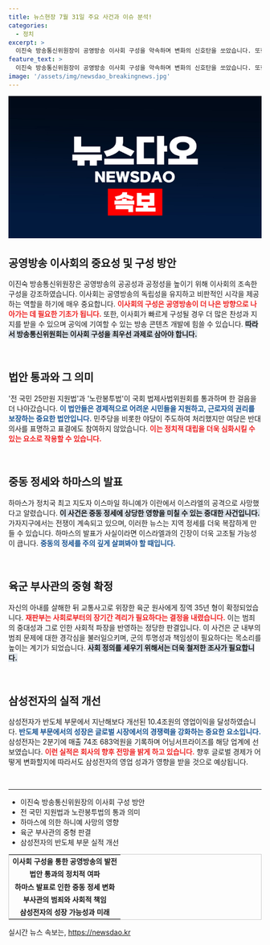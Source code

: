 ```yaml
---
title: 뉴스현장 7월 31일 주요 사건과 이슈 분석!
categories:
  - 정치
excerpt: >
  이진숙 방송통신위원장이 공영방송 이사회 구성을 약속하며 변화의 신호탄을 쏘았습니다. 또한, 25만원 지원법과 노란봉투법이 국회 법사위 통과, 중동 정세 격변, 육군 부사관의 중형 판결, 삼성전자의 놀라운 실적까지! 지금 뜨거운 이슈를 확인하세요!
feature_text: >
  이진숙 방송통신위원장이 공영방송 이사회 구성을 약속하며 변화의 신호탄을 쏘았습니다. 또한, 25만원 지원법과 노란봉투법이 국회 법사위 통과, 중동 정세 격변, 육군 부사관의 중형 판결, 삼성전자의 놀라운 실적까지! 지금 뜨거운 이슈를 확인하세요!
image: '/assets/img/newsdao_breakingnews.jpg'
---
```


<p><img src="/assets/img/newsdao_breakingnews.jpg" alt="firstkoreanews 속보" /></p>

<h2 data-ke-size="size26">공영방송 이사회의 중요성 및 구성 방안</h2>

<p data-ke-size="size16">이진숙 방송통신위원장은 공영방송의 공공성과 공정성을 높이기 위해 이사회의 조속한 구성을 강조하였습니다. 이사회는 공영방송의 독립성을 유지하고 비판적인 시각을 제공하는 역할을 하기에 매우 중요합니다. <b><span style="color: #ee2323;">이사회의 구성은 공영방송이 더 나은 방향으로 나아가는 데 필요한 기초가 됩니다.</span></b> 또한, 이사회가 빠르게 구성될 경우 더 많은 찬성과 지지를 받을 수 있으며 공익에 기여할 수 있는 방송 콘텐츠 개발에 힘쓸 수 있습니다. <b><span style="background-color: #21538527;">따라서 방송통신위원회는 이사회 구성을 최우선 과제로 삼아야 합니다.</span></b></p>

<p data-ke-size="size16">&nbsp;</p>

<h2 data-ke-size="size26">법안 통과와 그 의미</h2>

<p data-ke-size="size16">'전 국민 25만원 지원법'과 '노란봉투법'이 국회 법제사법위원회를 통과하며 한 걸음을 더 나아갔습니다. <b><span style="color: #1a5490;">이 법안들은 경제적으로 어려운 시민들을 지원하고, 근로자의 권리를 보장하는 중요한 법안입니다.</span></b> 민주당을 비롯한 야당이 주도하여 처리했지만 여당은 반대 의사를 표명하고 표결에도 참여하지 않았습니다. <b><span style="color: #ee2323;">이는 정치적 대립을 더욱 심화시킬 수 있는 요소로 작용할 수 있습니다.</span></b></p>

<p data-ke-size="size16">&nbsp;</p>

<h2 data-ke-size="size26">중동 정세와 하마스의 발표</h2>

<p data-ke-size="size16">하마스가 정치국 최고 지도자 이스마일 하니예가 이란에서 이스라엘의 공격으로 사망했다고 알렸습니다. <b><span style="background-color: #21538527;">이 사건은 중동 정세에 상당한 영향을 미칠 수 있는 중대한 사건입니다.</span></b> 가자지구에서는 전쟁이 계속되고 있으며, 이러한 뉴스는 지역 정세를 더욱 복잡하게 만들 수 있습니다. 하마스의 발표가 사실이라면 이스라엘과의 긴장이 더욱 고조될 가능성이 큽니다. <b><span style="color: #1a5490;">중동의 정세를 주의 깊게 살펴봐야 할 때입니다.</span></b></p>

<p data-ke-size="size16">&nbsp;</p>

<h2 data-ke-size="size26">육군 부사관의 중형 확정</h2>

<p data-ke-size="size16">자신의 아내를 살해한 뒤 교통사고로 위장한 육군 원사에게 징역 35년 형이 확정되었습니다. <b><span style="color: #ee2323;">재판부는 사회로부터의 장기간 격리가 필요하다는 결정을 내렸습니다.</span></b> 이는 범죄의 중대성과 그로 인한 사회적 파장을 반영하는 정당한 판결입니다. 이 사건은 군 내부의 범죄 문제에 대한 경각심을 불러일으키며, 군의 투명성과 책임성이 필요하다는 목소리를 높이는 계기가 되었습니다. <b><span style="background-color: #21538527;">사회 정의를 세우기 위해서는 더욱 철저한 조사가 필요합니다.</span></b></p>

<p data-ke-size="size16">&nbsp;</p>

<h2 data-ke-size="size26">삼성전자의 실적 개선</h2>

<p data-ke-size="size16">삼성전자가 반도체 부문에서 지난해보다 개선된 10.4조원의 영업이익을 달성하였습니다. <b><span style="color: #1a5490;">반도체 부문에서의 성장은 글로벌 시장에서의 경쟁력을 강화하는 중요한 요소입니다.</span></b> 삼성전자는 2분기에 매출 74조 683억원을 기록하며 어닝서프라이즈를 해당 업계에 선보였습니다. <b><span style="color: #ee2323;">이런 실적은 회사의 향후 전망을 밝게 하고 있습니다.</span></b> 향후 글로벌 경제가 어떻게 변화할지에 따라서도 삼성전자의 영업 성과가 영향을 받을 것으로 예상됩니다.</p>

<p data-ke-size="size16">&nbsp;</p>

<hr>

<ul>
  <li>이진숙 방송통신위원장의 이사회 구성 방안</li>
  <li>전 국민 지원법과 노란봉투법의 통과 의미</li>
  <li>하마스에 의한 하니예 사망의 영향</li>
  <li>육군 부사관의 중형 판결</li>
  <li>삼성전자의 반도체 부문 실적 개선</li>
</ul>

<table style="width: 100%; border: solid 1px #ccc;">
  <tbody>
    <tr>
      <td style="text-align: center; height: 17px;"><b>이사회 구성을 통한 공영방송의 발전</b></td>
    </tr>
    <tr>
      <td style="text-align: center; height: 17px;"><b>법안 통과의 정치적 여파</b></td>
    </tr>
    <tr>
      <td style="text-align: center; height: 17px;"><b>하마스 발표로 인한 중동 정세 변화</b></td>
    </tr>
    <tr>
      <td style="text-align: center; height: 17px;"><b>부사관의 범죄와 사회적 책임</b></td>
    </tr>
    <tr>
      <td style="text-align: center; height: 17px;"><b>삼성전자의 성장 가능성과 미래</b></td>
    </tr>
  </tbody>
</table>
실시간 뉴스 속보는, <a href="https://newsdao.kr" rel="dofollow">https://newsdao.kr</a>



